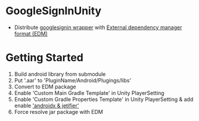 # GoogleSignInUnity
- Distribute [googlesignin wrapper](https://github.com/CSaratakij/GoogleSignInUnityAndroidNativePlugins) with [External dependency manager format (EDM)](https://github.com/googlesamples/unity-jar-resolver)

# Getting Started
1) Build android library from submodule
2) Put '.aar' to 'PluginName/Android/Plugings/libs'
3) Convert to EDM package
4) Enable 'Custom Main Gradle Template' in Unity PlayerSetting
5) Enable 'Custom Gradle Properties Template' in Unity PlayerSetting & add enable ['androidx & jetifier'](https://developer.android.com/jetpack/androidx/migrate)
6) Force resolve jar package with EDM
